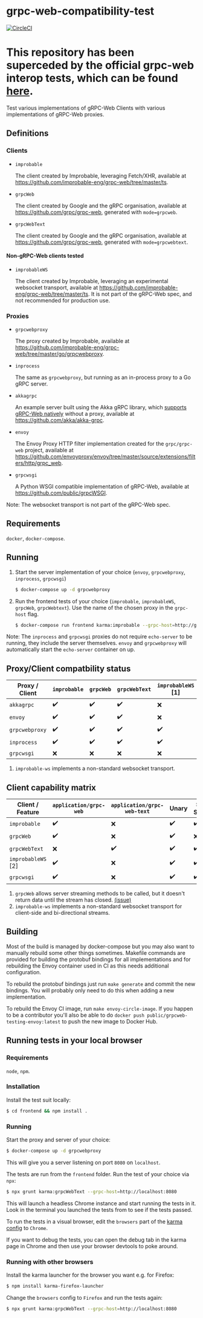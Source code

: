# grpc-web-compatibility-test

[![CircleCI](https://img.shields.io/circleci/project/github/johanbrandhorst/grpc-web-compatibility-test/master.svg?style=flat-square)](https://circleci.com/gh/johanbrandhorst/grpc-web-compatibility-test)

# This repository has been superceded by the official grpc-web interop tests, which can be found [here](https://github.com/grpc/grpc-web/blob/bcdf3520b050fe573a644627df859d87dd6fd1ab/doc/interop-test-descriptions.md).

Test various implementations of gRPC-Web Clients with various implementations of gRPC-Web proxies.

## Definitions

### Clients

- `improbable`

  The client created by Improbable, leveraging Fetch/XHR,
  available at https://github.com/improbable-eng/grpc-web/tree/master/ts.

- `grpcWeb`

  The client created by Google and the gRPC organisation,
  available at https://github.com/grpc/grpc-web, generated with `mode=grpcweb`.

- `grpcWebText`

  The client created by Google and the gRPC organisation,
  available at https://github.com/grpc/grpc-web, generated with `mode=grpcwebtext`.

#### Non-gRPC-Web clients tested

- `improbableWS`

  The client created by Improbable, leveraging an experimental websocket transport,
  available at https://github.com/improbable-eng/grpc-web/tree/master/ts.
  It is not part of the gRPC-Web spec, and not recommended for production use.

### Proxies

- `grpcwebproxy`

  The proxy created by Improbable,
  available at https://github.com/improbable-eng/grpc-web/tree/master/go/grpcwebproxy.

- `inprocess`

  The same as `grpcwebproxy`, but running as an in-process proxy to a Go gRPC
  server.

- `akkagrpc`

  An example server built using the Akka gRPC library, which
  [supports gRPC-Web natively](https://doc.akka.io/docs/akka-grpc/current/server/grpc-web.html)
  without a proxy, available at https://github.com/akka/akka-grpc.

- `envoy`

  The Envoy Proxy HTTP filter implementation created for the `grpc/grpc-web` project,
  available at https://github.com/envoyproxy/envoy/tree/master/source/extensions/filters/http/grpc_web.

- `grpcwsgi`

  A Python WSGI compatible implementation of gRPC-Web, available at
  https://github.com/public/grpcWSGI.

Note: The websocket transport is not part of the gRPC-Web spec.

## Requirements

`docker`, `docker-compose`.

## Running

1. Start the server implementation of your choice (`envoy`, `grpcwebproxy`, `inprocess`, `grpcwsgi`)
   ```bash
   $ docker-compose up -d grpcwebproxy
   ```
2. Run the frontend tests of your choice (`improbable`, `improbableWS`, `grpcWeb`, `grpcWebtext`).
   Use the name of the chosen proxy in the `grpc-host` flag.
   ```bash
   $ docker-compose run frontend karma:improbable --grpc-host=http://grpcwebproxy:8080
   ```

Note: The `inprocess` and `grpcwsgi` proxies do not require `echo-server` to be running,
they include the server themselves. `envoy` and `grpcwebproxy` will automatically start
the `echo-server` container on up.

## Proxy/Client compatbility status

| Proxy / Client | `improbable` | `grpcWeb` | `grpcWebText` | `improbableWS` [1] |
| -------------- | ------------ | --------- | ------------- | ------------------ |
| `akkagrpc`     | ✔️           | ✔️️       | ✔️            | ❌                 |
| `envoy`        | ✔️           | ✔️️       | ✔️            | ❌                 |
| `grpcwebproxy` | ✔️️          | ✔️        | ✔️            | ✔️️                |
| `inprocess`    | ✔️️          | ✔️        | ✔️            | ✔️️                |
| `grpcwsgi`     | ❌           | ❌        | ❌            | ❌                 |

1. `improbable-ws` implements a non-standard websocket transport.

## Client capability matrix

| Client / Feature   | `application/grpc-web` | `application/grpc-web-text` | Unary | Server Streams | Client+Bidi streaming |
| ------------------ | ---------------------- | --------------------------- | ----- | -------------- | --------------------- |
| `improbable`       | ✔️ ️                   | ❌                          | ✔️    | ✔️             | ❌                    |
| `grpcWeb`          | ✔️ ️                   | ❌                          | ✔️    | ❌ [1]         | ❌                    |
| `grpcWebText`      | ❌ ️                   | ✔️️                         | ✔️    | ✔️             | ❌                    |
| `improbableWS` [2] | ✔️ ️                   | ❌                          | ✔️    | ✔️             | ✔️️                   |
| `grpcwsgi`         | ✔️ ️                   | ❌                          | ✔️    | ✔️             | ❌                    |

1. `grpcWeb` allows server streaming methods to be called, but it doesn't return data until the stream has closed.
   [(issue)](https://github.com/grpc/grpc-web/issues/344)
2. `improbable-ws` implements a non-standard websocket transport for client-side and bi-directional streams.

## Building

Most of the build is managed by docker-compose but you may also want to manually rebuild some
other things sometimes. Makefile commands are provided for building the protobuf bindings for
all implementations and for rebuilding the Envoy container used in CI as this needs additional
configuration.

To rebuild the protobuf bindings just run `make generate` and commit the new bindings. You
will probably only need to do this when adding a new implementation.

To rebuild the Envoy CI image, run `make envoy-circle-image`. If you happen to be a contributor
you'll also be able to do `docker push public/grpcweb-testing-envoy:latest` to push the new image
to Docker Hub.

## Running tests in your local browser

### Requirements

`node`, `npm`.

### Installation

Install the test suit locally:

```bash
$ cd frontend && npm install .
```

### Running

Start the proxy and server of your choice:

```bash
$ docker-compose up -d grpcwebproxy
```

This will give you a server listening on port `8080` on `localhost`.

The tests are run from the `frontend` folder. Run the test of your choice via `npx`:

```bash
$ npx grunt karma:grpcWebText --grpc-host=http://localhost:8080
```

This will launch a headless Chrome instance and start running the tests in it.
Look in the terminal you launched the tests from to see if the tests passed.

To run the tests in a visual browser, edit the `browsers` part of the
[karma config](./frontend/karma.conf.js) to `Chrome`.

If you want to debug the tests, you can open the debug tab in the karma page in
Chrome and then use your browser devtools to poke around.

### Running with other browsers

Install the karma launcher for the browser you want e.g. for Firefox:

```bash
$ npm install karma-firefox-launcher
```

Change the `browsers` config to `Firefox` and run the tests again:

```bash
$ npx grunt karma:grpcWebText --grpc-host=http://localhost:8080
```
